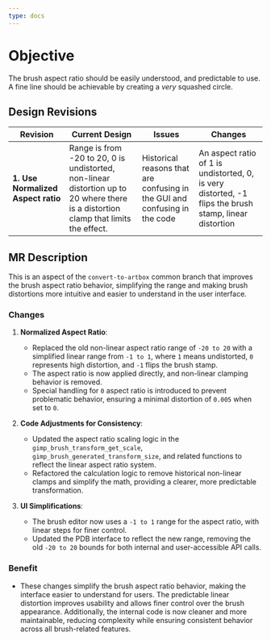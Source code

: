 ```yaml
---
type: docs
---
```


# Objective

The brush aspect ratio should be easily understood, and predictable to use. A fine line should be achievable by creating a _very_ squashed circle.

## Design Revisions

| **Revision**  | **Current Design**  | **Issues**  | **Changes** |
|--------------------------------------------|---------------------------------------------------------------------------------------------|----------------------------------------------------------------------------------------------|-----------------------------------------------------------|
| **1. Use Normalized Aspect ratio** | Range is from -20 to 20, 0 is undistorted, non-linear distortion up to 20 where there is a distortion clamp that limits the effect. | Historical reasons that are confusing in the GUI and confusing in the code | An aspect ratio of 1 is undistorted, 0, is very distorted, -1 flips the brush stamp, linear distortion |

## MR Description

This is an aspect of the `convert-to-artbox` common branch that improves the brush aspect ratio behavior, simplifying the range and making brush distortions more intuitive and easier to understand in the user interface.

### Changes

1. **Normalized Aspect Ratio**:
   - Replaced the old non-linear aspect ratio range of `-20 to 20` with a simplified linear range from `-1 to 1`, where `1` means undistorted, `0` represents high distortion, and `-1` flips the brush stamp. 
   - The aspect ratio is now applied directly, and non-linear clamping behavior is removed. 
   - Special handling for `0` aspect ratio is introduced to prevent problematic behavior, ensuring a minimal distortion of `0.005` when set to `0`.

2. **Code Adjustments for Consistency**:
   - Updated the aspect ratio scaling logic in the `gimp_brush_transform_get_scale`, `gimp_brush_generated_transform_size`, and related functions to reflect the linear aspect ratio system.
   - Refactored the calculation logic to remove historical non-linear clamps and simplify the math, providing a clearer, more predictable transformation.

3. **UI Simplifications**:
   - The brush editor now uses a `-1 to 1` range for the aspect ratio, with linear steps for finer control.
   - Updated the PDB interface to reflect the new range, removing the old `-20 to 20` bounds for both internal and user-accessible API calls.

### Benefit

- These changes simplify the brush aspect ratio behavior, making the interface easier to understand for users. The predictable linear distortion improves usability and allows finer control over the brush appearance. Additionally, the internal code is now cleaner and more maintainable, reducing complexity while ensuring consistent behavior across all brush-related features.
